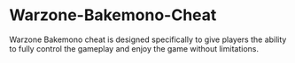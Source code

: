 # Warzone-Bakemono-Cheat
Warzone Bakemono cheat is designed specifically to give players the ability to fully control the gameplay and enjoy the game without limitations.

